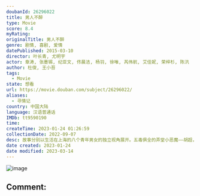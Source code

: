 ```yaml
---
doubanId: 26296022
title: 男人不醉
type: Movie
score: 8.4
myRating: 
originalTitle: 男人不醉
genre: 剧情, 喜剧, 爱情
datePublished: 2015-03-10
director: 叶长青, 尤明宇
actor: 章涛, 张墨锡, 纪亚文, 佟晨洁, 杨羽, 徐唯, 芮伟航, 艾佳妮, 荣梓杉, 陈汛
author: 杜俊, 王小苔
tags:
  - Movie
state: 想看
url: https://movie.douban.com/subject/26296022/
aliases:
  - 寻情记
country: 中国大陆
language: 汉语普通话
IMDb: tt9590190
time: 
createTime: 2023-01-24 01:26:59
collectionDate: 2022-09-07
desc: 故事分别以生活在上海的八个青年男女的独立视角展开。五毒俱全的弄堂小恶魔——胡超，整天想着搞定远在天边近在眼前的青梅女警梅婷；心思缜密的并购雅痞男——叶军在鬼灵精老婆claire的一个追魂夺命call...
date created: 2023-01-24
date modified: 2023-03-14
---
```


![image](p2231763810.jpg)

Comment:
---
